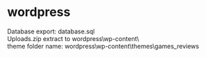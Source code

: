 # wordpress

Database export: database.sql <br>
Uploads.zip extract to wordpress\wp-content\ <br>
theme folder name: wordpress\wp-content\themes\games_reviews <br>
